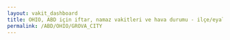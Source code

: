 ```yaml
---
layout: vakit_dashboard
title: OHIO, ABD için iftar, namaz vakitleri ve hava durumu - ilçe/eyalet seç
permalink: /ABD/OHIO/GROVA_CITY
---
```


<script type="text/javascript">
  var GLOBAL_COUNTRY = 'ABD';
  var GLOBAL_CITY = 'OHIO';
  var GLOBAL_STATE = 'GROVA_CITY';
  var lat = 72;
  var lon = 21;
</script>
